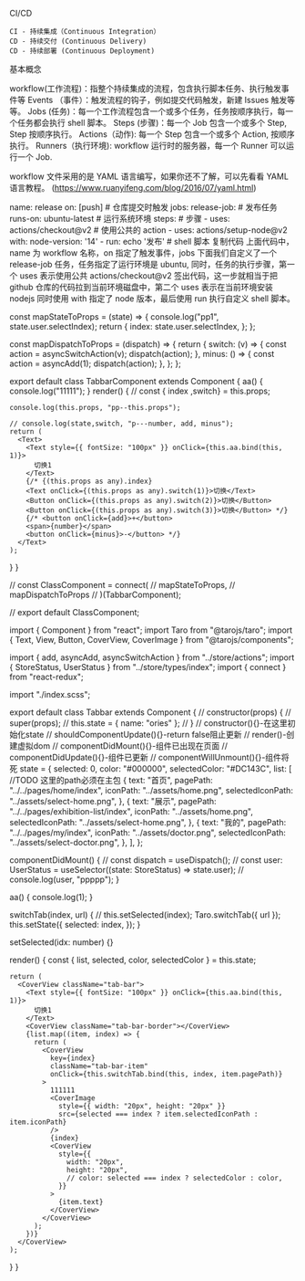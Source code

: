 CI/CD

    CI - 持续集成（Continuous Integration）
    CD - 持续交付 (Continuous Delivery)
    CD - 持续部署 (Continuous Deployment)


基本概念

workflow(工作流程)：指整个持续集成的流程，包含执行脚本任务、执行触发事件等
Events （事件）：触发流程的钩子，例如提交代码触发，新建 Issues 触发等等。
Jobs (任务)：每一个工作流程包含一个或多个任务，任务按顺序执行，每一个任务都会执行 shell 脚本。
Steps (步骤)：每一个 Job 包含一个或多个 Step, Step 按顺序执行。
Actions（动作): 每一个 Step 包含一个或多个 Action, 按顺序执行。
Runners（执行环境): workflow 运行时的服务器，每一个 Runner 可以运行一个 Job.


workflow 文件采用的是 YAML 语言编写，如果你还不了解，可以先看看 YAML 语言教程。
(https://www.ruanyifeng.com/blog/2016/07/yaml.html)



name: release
on: [push] # 仓库提交时触发
jobs:
  release-job: # 发布任务
    runs-on: ubuntu-latest # 运行系统环境
    steps: # 步骤
      - uses: actions/checkout@v2 # 使用公共的 action
      - uses: actions/setup-node@v2
        with:
          node-version: '14'
      - run: echo '发布' # shell 脚本
复制代码
上面代码中，name 为 workflow 名称，on 指定了触发事件，jobs 下面我们自定义了一个 release-job 任务，任务指定了运行环境是 ubuntu, 同时，任务的执行步骤，第一个 uses 表示使用公共 actions/checkout@v2 签出代码，这一步就相当于把 github 仓库的代码拉到当前环境磁盘中，第二个 uses 表示在当前环境安装 nodejs 同时使用 with 指定了 node 版本，最后使用 run 执行自定义 shell 脚本。






const mapStateToProps = (state) => {
  console.log("pp1", state.user.selectIndex);
  return {
    index: state.user.selectIndex,
  };
};

const mapDispatchToProps = (dispatch) => {
  return {
    switch: (v) => {
      const action = asyncSwitchAction(v);
      dispatch(action);
    },
    minus: () => {
      const action = asyncAdd(1);
      dispatch(action);
    },
  };
};

export default class TabbarComponent extends Component {
  aa() {
    console.log("11111");
  }
  render() {
    // const { index ,switch} = this.props;

    console.log(this.props, "pp--this.props");

    // console.log(state,switch, "p---number, add, minus");
    return (
      <Text>
        <Text style={{ fontSize: "100px" }} onClick={this.aa.bind(this, 1)}>
          切换1
        </Text>
        {/* {(this.props as any).index}
        <Text onClick={(this.props as any).switch(1)}>切换</Text>
        <Button onClick={(this.props as any).switch(2)}>切换</Button>
        <Button onClick={(this.props as any).switch(3)}>切换</Button> */}
        {/* <button onClick={add}>+</button>
        <span>{number}</span>
        <button onClick={minus}>-</button> */}
      </Text>
    );
  }
}

// const ClassComponent = connect(
//   mapStateToProps,
//   mapDispatchToProps
// )(TabbarComponent);

// export default ClassComponent;
















import { Component } from "react";
import Taro from "@tarojs/taro";
import { Text, View, Button, CoverView, CoverImage } from "@tarojs/components";

import { add, asyncAdd, asyncSwitchAction } from "../store/actions";
import { StoreStatus, UserStatus } from "../store/types/index";
import { connect } from "react-redux";

import "./index.scss";

export default class Tabbar extends Component {
  // constructor(props) {
  //   super(props);
  //   this.state = { name: "ories" };
  // }
  //   constructor(){}-在这里初始化state
  // shouldComponentUpdate(){}-return false阻止更新
  // render()-创建虚拟dom
  // componentDidMount(){}-组件已出现在页面
  // componentDidUpdate(){}-组件已更新
  // componentWillUnmount(){}-组件将死
  state = {
    selected: 0,
    color: "#000000",
    selectedColor: "#DC143C",
    list: [
      //TODO 这里的path必须在主包
      {
        text: "首页",
        pagePath: "../../pages/home/index",
        iconPath: "../assets/home.png",
        selectedIconPath: "../assets/select-home.png",
      },
      {
        text: "展示",
        pagePath: "../../pages/exhibition-list/index",
        iconPath: "../assets/home.png",
        selectedIconPath: "../assets/select-home.png",
      },
      {
        text: "我的",
        pagePath: "../../pages/my/index",
        iconPath: "../assets/doctor.png",
        selectedIconPath: "../assets/select-doctor.png",
      },
    ],
  };

  componentDidMount() {
    // const dispatch = useDispatch();
    // const user: UserStatus = useSelector((state: StoreStatus) => state.user);
    // console.log(user, "ppppp");
  }

  aa() {
    console.log(1);
  }

  switchTab(index, url) {
    // this.setSelected(index);
    Taro.switchTab({ url });
    this.setState({
      selected: index,
    });
  }

  setSelected(idx: number) {}

  render() {
    const { list, selected, color, selectedColor } = this.state;

    return (
      <CoverView className="tab-bar">
        <Text style={{ fontSize: "100px" }} onClick={this.aa.bind(this, 1)}>
          切换1
        </Text>
        <CoverView className="tab-bar-border"></CoverView>
        {list.map((item, index) => {
          return (
            <CoverView
              key={index}
              className="tab-bar-item"
              onClick={this.switchTab.bind(this, index, item.pagePath)}
            >
              111111
              <CoverImage
                style={{ width: "20px", height: "20px" }}
                src={selected === index ? item.selectedIconPath : item.iconPath}
              />
              {index}
              <CoverView
                style={{
                  width: "20px",
                  height: "20px",
                  // color: selected === index ? selectedColor : color,
                }}
              >
                {item.text}
              </CoverView>
            </CoverView>
          );
        })}
      </CoverView>
    );
  }
}
